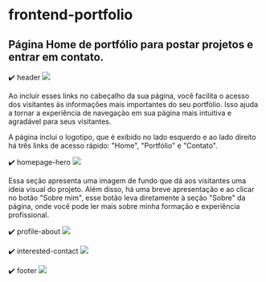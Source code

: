 # frontend-portfolio

## Página Home de portfólio para postar projetos e entrar em contato.

:heavy_check_mark: header ![](https://i.imgur.com/Vwj9U0y.png)

Ao incluir esses links no cabeçalho da sua página, você facilita o acesso dos visitantes às informações mais importantes do seu portfólio. Isso ajuda a tornar a experiência de navegação em sua página mais intuitiva e agradável para seus visitantes.

A página inclui o logotipo, que é exibido no lado esquerdo e ao lado direito há três links de acesso rápido: "Home", "Portfólio" e "Contato".


:heavy_check_mark: homepage-hero ![](https://i.imgur.com/tjYO6R6.png)

Essa seção apresenta uma imagem de fundo que dá aos visitantes uma ideia visual do projeto. Além disso, há uma breve apresentação e ao clicar no botão "Sobre mim", esse botão leva diretamente à seção "Sobre" da página, onde você pode ler mais sobre minha formação e experiência profissional.



:heavy_check_mark: profile-about ![](https://i.imgur.com/KHPaEWW.png)

:heavy_check_mark: interested-contact ![](https://i.imgur.com/e88URFi.png)

:heavy_check_mark: footer ![](https://i.imgur.com/P06m37L.png)
